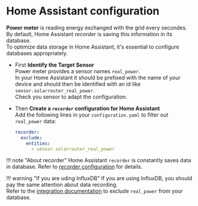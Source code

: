 # Home Assistant configuration

**Power meter** is reading energy exchanged with the grid every secondes.  
By default, Home Assistant *recorder* is saving this information in its database.  
To optimize data storage in Home Assistant, it's essential to configure databases appropriately.

* First **Identify the Target Sensor**  
  Power meter provides a sensor names `real_power`.  
  In your Home Assistant it should be prefixed with the name of your device and should then be identified with an id like `sensor.solarrouter_real_power`.  
  Check you sensor to adapt the configuration.

* Then **Create a `recorder` configuration for Home Assistant**  
  Add the following lines in your `configuration.yaml` to filter out `real_power` data:  

    ```yaml
    recorder:
      exclude:
        entities:
          - sensor.solarrouter_real_power
    ```
!!! note "About recorder"
    Home Assistant `recorder` is constantly saves data in database. Refer to [recorder configuration](https://www.home-assistant.io/integrations/recorder/) for details.


!!! warning "If you are uding InfluxDB"
    If you are using InfluxDB, you should pay the same attention about data recording.  
    Refer to the [integration documentation](https://www.home-assistant.io/integrations/influxdb/) to exclude `real_power` from your database.


